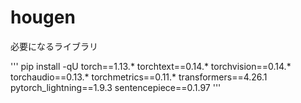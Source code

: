 # hougen
必要になるライブラリ

'''
pip install -qU torch==1.13.* torchtext==0.14.* torchvision==0.14.* torchaudio==0.13.* torchmetrics==0.11.* transformers==4.26.1 pytorch_lightning==1.9.3 sentencepiece==0.1.97
'''
